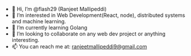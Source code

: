 - 👋 Hi, I’m @flash29 (Ranjeet Mallipeddi)
- 👀 I’m interested in Web Development(React, node), distributed systems and machine learning.
- 🌱 I’m currently learning Golang
- 💞️ I’m looking to collaborate on any web dev project or anything interesting.
- 📫 You can reach me at: ranjeetmallipeddi9@gmail.com 

<!---
flash29/flash29 is a ✨ special ✨ repository because its `README.md` (this file) appears on your GitHub profile.
You can click the Preview link to take a look at your changes.
--->
